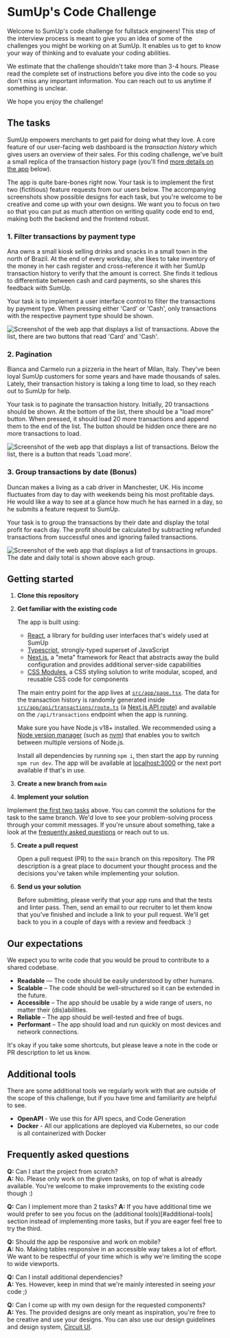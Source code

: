 # SumUp's Code Challenge

Welcome to SumUp's code challenge for fullstack engineers! This step of the interview process is meant to give you an idea of some of the challenges you might be working on at SumUp. It enables us to get to know your way of thinking and to evaluate your coding abilities.

We estimate that the challenge shouldn't take more than 3-4 hours. Please read the complete set of instructions before you dive into the code so you don't miss any important information. You can reach out to us anytime if something is unclear.

We hope you enjoy the challenge!

## The tasks

SumUp empowers merchants to get paid for doing what they love. A core feature of our user-facing web dashboard is the _transaction history_ which gives users an overview of their sales. For this coding challenge, we've built a small replica of the transaction history page (you'll find [more details on the app](#getting-started) below).

The app is quite bare-bones right now. Your task is to implement the first two (fictitious) feature requests from our users below. The accompanying screenshots show possible designs for each task, but you're welcome to be creative and come up with your own designs. We want you to focus on two so that you can put as much attention on writing quality code end to end, making both the backend and the frontend robust.

### 1. Filter transactions by payment type

Ana owns a small kiosk selling drinks and snacks in a small town in the north of Brazil. At the end of every workday, she likes to take inventory of the money in her cash register and cross-reference it with her SumUp transaction history to verify that the amount is correct. She finds it tedious to differentiate between cash and card payments, so she shares this feedback with SumUp.

Your task is to implement a user interface control to filter the transactions by payment type. When pressing either 'Card' or 'Cash', only transactions with the respective payment type should be shown.

![Screenshot of the web app that displays a list of transactions. Above the list, there are two buttons that read 'Card' and 'Cash'.](./.github/1-filter.png)

### 2. Pagination

Bianca and Carmelo run a pizzeria in the heart of Milan, Italy. They've been loyal SumUp customers for some years and have made thousands of sales. Lately, their transaction history is taking a long time to load, so they reach out to SumUp for help.

Your task is to paginate the transaction history. Initially, 20 transactions should be shown. At the bottom of the list, there should be a "load more" button. When pressed, it should load 20 more transactions and append them to the end of the list. The button should be hidden once there are no more transactions to load.

![Screenshot of the web app that displays a list of transactions. Below the list, there is a button that reads 'Load more'.](./.github/2-paginate.png)

### 3. Group transactions by date (Bonus)

Duncan makes a living as a cab driver in Manchester, UK. His income fluctuates from day to day with weekends being his most profitable days. He would like a way to see at a glance how much he has earned in a day, so he submits a feature request to SumUp.

Your task is to group the transactions by their date and display the total profit for each day. The profit should be calculated by subtracting refunded transactions from successful ones and ignoring failed transactions.

![Screenshot of the web app that displays a list of transactions in groups. The date and daily total is shown above each group.](./.github/3-group.png)

## Getting started

1. **Clone this repository**

2. **Get familiar with the existing code**

   The app is built using:

   - [React](https://reactjs.org/), a library for building user interfaces that's widely used at SumUp
   - [Typescript](https://www.typescriptlang.org/), strongly-typed superset of JavaScript
   - [Next.js](https://nextjs.org/), a "meta" framework for React that abstracts away the build configuration and provides additional server-side capabilities
   - [CSS Modules](https://nextjs.org/docs/app/building-your-application/styling/css-modules), a CSS styling solution to write modular, scoped, and reusable CSS code for components

   The main entry point for the app lives at [`src/app/page.tsx`](./src/app/page.tsx). The data for the transaction history is randomly generated inside [`src/app/api/transactions/route.ts`](./src/app/api/transactions/route.ts) (a [Next.js API route](https://nextjs.org/docs/app/building-your-application/routing/route-handlers)) and available on the `/api/transactions` endpoint when the app is running. 

   Make sure you have Node.js v18+ installed. We recommended using a [Node version manager](https://npm.github.io/installation-setup-docs/installing/using-a-node-version-manager.html) (such as [nvm](https://github.com/nvm-sh/nvm)) that enables you to switch between multiple versions of Node.js.

   Install all dependencies by running `npm i`, then start the app by running `npm run dev`. The app will be available at [localhost:3000](http://localhost:3000) or the next port available if that's in use.

3. **Create a new branch from `main`**

4. **Implement your solution**

Implement [the first two tasks](#the-tasks) above. You can commit the solutions for the task to the same branch. We'd love to see your problem-solving process through your commit messages. If you're unsure about something, take a look at the [frequently asked questions](#frequently-asked-questions) or reach out to us.

5. **Create a pull request**

   Open a pull request (PR) to the `main` branch on this repository. The PR description is a great place to document your thought process and the decisions you've taken while implementing your solution.

6. **Send us your solution**

   Before submitting, please verify that your app runs and that the tests and linter pass. Then, send an email to our recruiter to let them know that you've finished and include a link to your pull request. We'll get back to you in a couple of days with a review and feedback :)

## Our expectations

We expect you to write code that you would be proud to contribute to a shared codebase.

- **Readable** — The code should be easily understood by other humans.
- **Scalable** – The code should be well-structured so it can be extended in the future.
- **Accessible** – The app should be usable by a wide range of users, no matter their (dis)abilities.
- **Reliable** – The app should be well-tested and free of bugs.
- **Performant** – The app should load and run quickly on most devices and network connections.

It's okay if you take some shortcuts, but please leave a note in the code or PR description to let us know.

## Additional tools

There are some additional tools we regularly work with that are outside of the scope of this challenge, but if you have time and familiarity are helpful to see.

- **OpenAPI** - We use this for API specs, and Code Generation
- **Docker** - All our applications are deployed via Kubernetes, so our code is all containerized with Docker

## Frequently asked questions

**Q:** Can I start the project from scratch?\
**A:** No. Please only work on the given tasks, on top of what is already available. You're welcome to make improvements to the existing code though :)

**Q:** Can I implement more than 2 tasks?
**A:** If you have additional time we would prefer to see you focus on the (additional tools)[#additional-tools] section instead of implementing more tasks, but if you are eager feel free to try the third.

**Q:** Should the app be responsive and work on mobile?\
**A:** No. Making tables responsive in an accessible way takes a lot of effort. We want to be respectful of your time which is why we're limiting the scope to wide viewports.

**Q:** Can I install additional dependencies?\
**A:** Yes. However, keep in mind that we're mainly interested in seeing _your_ code ;)

**Q:** Can I come up with my own design for the requested components?\
**A:** Yes. The provided designs are only meant as inspiration, you're free to be creative and use your designs. You can also use our design guidelines and design system, [Circuit UI](https://circuit.sumup.com/).
